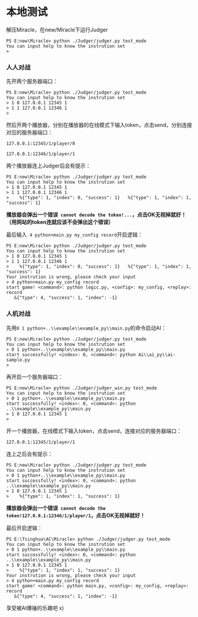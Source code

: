 # 本地测试

解压Miracle，在new/Miracle下运行Judger

```
PS E:new\Miracle> python ./Judger/judger.py test_mode
You can input help to know the instrution set
>
```

### 人人对战

先开两个服务器端口：

```
PS E:new\Miracle> python ./Judger/judger.py test_mode
You can input help to know the instrution set
> 1 0 127.0.0.1 12345 1
> 1 1 127.0.0.1 12346 1
>
```

然后开两个播放器，分别在播放器的在线模式下输入token，点击send，分别连接对应的服务器端口：

```
127.0.0.1:12345/1/player/0
```

```
127.0.0.1:12346/1/player/1
```

两个播放器连上Judger后会有提示：

```
PS E:new\Miracle> python ./Judger/judger.py test_mode
You can input help to know the instrution set
> 1 0 127.0.0.1 12345 1
> 1 1 127.0.0.1 12346 1
>    %{"type": 1, "index": 0, "success": 1}   %{"type": 1, "index": 1, "success": 1}
```

**播放器会弹出一个错误` cannot decode the token!...`，点击OK无视掉就好！（用网站的token连就应该不会弹出这个错误）**

最后输入` 4 python+main.py my_config record`开启逻辑：

```
PS E:new\Miracle> python ./Judger/judger.py test_mode
You can input help to know the instrution set
> 1 0 127.0.0.1 12345 1
> 1 1 127.0.0.1 12346 1
>    %{"type": 1, "index": 0, "success": 1}   %{"type": 1, "index": 1, "success": 1}
Your instrution is wrong, please check your input
> 4 python+main.py my_config record
start game! <command>: python logic.py, <config>: my_config, <replay>: record
   &{"type": 4, "success": 1, "index": -1}
```

### 人机对战

先用`0 1 python+..\\example\\example_py\\main.py`的命令启动AI：

```
PS E:new\Miracle> python ./Judger/judger.py test_mode
You can input help to know the instrution set
> 0 1 python+..\\example\\example_py\\main.py
start successfully! <index>: 0, <command>: python Ai\\ai_py\\ai-sample.py
>
```

再开启一个服务器端口：

```
PS E:new\Miracle> python ./Judger/judger_win.py test_mode
You can input help to know the instrution set
> 0 1 python+..\\example\\example_py\\main.py
start successfully! <index>: 0, <command>: python ..\\example\\example_py\\main.py
> 1 0 127.0.0.1 12345 1
>
```

开一个播放器，在线模式下输入token，点击send，连接对应的服务器端口：

```
127.0.0.1:12345/1/player/1
```

连上之后会有提示：

```
PS E:new\Miracle> python ./Judger/judger.py test_mode
You can input help to know the instrution set
> 0 1 python+..\\example\\example_py\\main.py
start successfully! <index>: 0, <command>: python ..\\example\\example_py\\main.py
> 1 0 127.0.0.1 12345 1
>    %{"type": 1, "index": 1, "success": 1}
```

**播放器会弹出一个错误` cannot decode the token!127.0.0.1:12346/1/player/1`，点击OK无视掉就好！**

最后开启逻辑：

```
PS E:\Tsinghua\AC\Miracle> python ./Judger/judger.py test_mode
You can input help to know the instrution set
> 0 1 python+..\\example\\example_py\\main.py
start successfully! <index>: 0, <command>: python ..\\example\\example_py\\main.py
> 1 0 127.0.0.1 12345 1
>    %{"type": 1, "index": 1, "success": 1}
Your instrution is wrong, please check your input
> 4 python+main.py my_config record
start game! <command>: python main.py, <config>: my_config, <replay>: record
   &{"type": 4, "success": 1, "index": -1}
```

享受被AI爆锤的乐趣吧 x)



